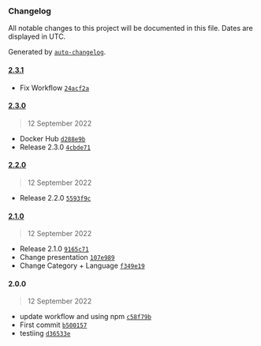 ### Changelog

All notable changes to this project will be documented in this file. Dates are displayed in UTC.

Generated by [`auto-changelog`](https://github.com/CookPete/auto-changelog).

#### [2.3.1](https://github.com/Ampersander/joke-app/compare/2.3.0...2.3.1)

- Fix Workflow [`24acf2a`](https://github.com/Ampersander/joke-app/commit/24acf2ac935561f5443e3ddde947e41781626a45)

#### [2.3.0](https://github.com/Ampersander/joke-app/compare/2.2.0...2.3.0)

> 12 September 2022

- Docker Hub [`d288e9b`](https://github.com/Ampersander/joke-app/commit/d288e9b1720ecc5db056e25f9e7cdafb5708be6e)
- Release 2.3.0 [`4cbde71`](https://github.com/Ampersander/joke-app/commit/4cbde71861ec53729604f966c4e7a9fa8971bc9a)

#### [2.2.0](https://github.com/Ampersander/joke-app/compare/2.1.0...2.2.0)

> 12 September 2022

- Release 2.2.0 [`5593f9c`](https://github.com/Ampersander/joke-app/commit/5593f9c9e922d17884993579e6ca8e06071fe2b7)

#### [2.1.0](https://github.com/Ampersander/joke-app/compare/2.0.0...2.1.0)

> 12 September 2022

- Release 2.1.0 [`9165c71`](https://github.com/Ampersander/joke-app/commit/9165c71d513fe456980701d9ac07d288acce60a3)
- Change presentation [`107e989`](https://github.com/Ampersander/joke-app/commit/107e98940bcb77fae588c4b251adcc003b12921c)
- Change Category + Language [`f349e19`](https://github.com/Ampersander/joke-app/commit/f349e19130074cad41b72c0bf2908f72601e0401)

#### 2.0.0

> 12 September 2022

- update workflow and using npm [`c58f79b`](https://github.com/Ampersander/joke-app/commit/c58f79b33285dd5676bdfdb95ee94331b5499373)
- First commit [`b500157`](https://github.com/Ampersander/joke-app/commit/b50015746a0070527701cc6088e8caf30136df6c)
- testiing [`d36533e`](https://github.com/Ampersander/joke-app/commit/d36533e09d3cad2181edfb40175335b0eb39e1af)
